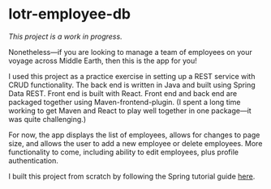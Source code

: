 # lotr-employee-db

*This project is a work in progress.*

Nonetheless&mdash;if you are looking to manage a team of employees on your voyage across Middle Earth, then this is the app for you!

I used this project as a practice exercise in setting up a REST service with CRUD functionality.  The back end is written in Java and built using Spring Data REST.  Front end is built with React. Front end and back end are packaged together using Maven-frontend-plugin.  (I spent a long time working to get Maven and React to play well together in one package&mdash;it was quite challenging.)

For now, the app displays the list of employees, allows for changes to page size, and allows the user to add a new employee or delete employees.  More functionality to come, including ability to edit employees, plus profile authentication.

I built this project from scratch by following the Spring tutorial guide [here](https://spring.io/guides/tutorials/react-and-spring-data-rest/).
